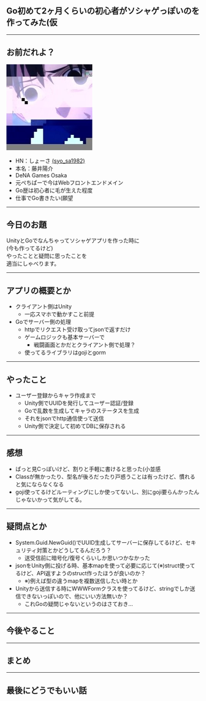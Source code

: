 ## Go初めて2ヶ月くらいの初心者がソシャゲっぽいのを作ってみた(仮

---

## お前だれよ？

![俺だよ](images/profile.jpg "俺だよ")

* HN：しょーさ [(syo_sa1982)](http://twitter.com/syo_sa1982)
* 本名：藤井陽介
* DeNA Games Osaka
* 元ぺちぱーで今はWebフロントエンドメイン
* Go歴は初心者に毛が生えた程度
* 仕事でGo書きたい(願望

---

## 今日のお題
UnityとGoでなんちゃってソシャゲアプリを作った時に  
(今も作ってるけど)  
やったことと疑問に思ったことを  
適当にしゃべります。

---

## アプリの概要とか
* クライアント側はUnity
    * 一応スマホで動かすこと前提
* Goでサーバー側の処理
    * httpでリクエスト受け取ってjsonで返すだけ
    * ゲームロジックも基本サーバーで
        * 戦闘画面とかだとクライアント側で処理？
    * 使ってるライブラリはgojiとgorm
    
---

## やったこと
* ユーザー登録からキャラ作成まで
    * Unity側でUUIDを発行してユーザー認証/登録
    * Goで乱数を生成してキャラのステータスを生成
    * それをjsonでhttp通信使って送信
    * Unity側で決定して初めてDBに保存される

---

## 感想
* ぱっと見Cっぽいけど、割りと手軽に書けると思った(小並感
* Classが無かったり、型名が後ろだったり戸惑うことは有ったけど、慣れると気にならなくなる
* goji使ってるけどルーティングにしか使ってないし、別にgoji要らんかったんじゃないかって気がしてる。


---

## 疑問点とか
* System.Guid.NewGuid()でUUID生成してサーバーに保存してるけど、セキュリティ対策とかどうしてるんだろう？
    * 送受信前に暗号化/復号くらいしか思いつかなかった
* jsonをUnity側に投げる時、基本mapを使って必要に応じて(※)struct使ってるけど、API返すようのstruct作ったほうが良いのか？
    * ※)例えば型の違うmapを複数送信したい時とか
* Unityから送信する時にWWWFormクラスを使ってるけど、stringでしか送信できないっぽいので、他にいい方法無いか？
    * これGoの疑問じゃないというのはさておき…

---

## 今後やること


---

## まとめ

---

## 最後にどうでもいい話





